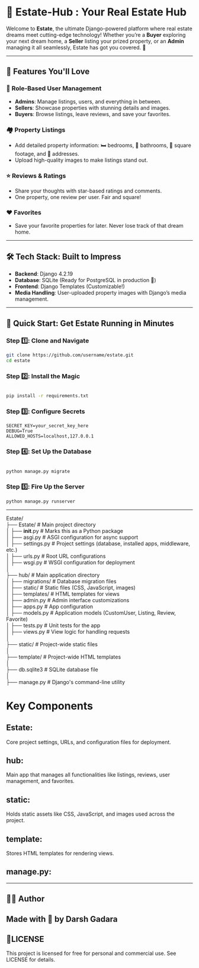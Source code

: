 # 🏡 Estate-Hub : Your Real Estate Hub

Welcome to **Estate**, the ultimate Django-powered platform where real estate dreams meet cutting-edge technology! Whether you’re a **Buyer** exploring your next dream home, a **Seller** listing your prized property, or an **Admin** managing it all seamlessly, Estate has got you covered. 🚀

---

## 🌟 Features You'll Love

### 🔑 **Role-Based User Management**
- **Admins**: Manage listings, users, and everything in between.
- **Sellers**: Showcase properties with stunning details and images.
- **Buyers**: Browse listings, leave reviews, and save your favorites.

### 🏘️ **Property Listings**
- Add detailed property information: 🛏️ bedrooms, 🛁 bathrooms, 📏 square footage, and 📍 addresses.
- Upload high-quality images to make listings stand out.

### ⭐ **Reviews & Ratings**
- Share your thoughts with star-based ratings and comments.
- One property, one review per user. Fair and square!

### ❤️ **Favorites**
- Save your favorite properties for later. Never lose track of that dream home.

---

## 🛠️ Tech Stack: Built to Impress

- **Backend**: Django 4.2.19
- **Database**: SQLite (Ready for PostgreSQL in production 🚀)
- **Frontend**: Django Templates (Customizable!)
- **Media Handling**: User-uploaded property images with Django’s media management.

---

## 🚀 Quick Start: Get Estate Running in Minutes

### Step 1️⃣: Clone and Navigate
```bash
git clone https://github.com/username/estate.git
cd estate
```
### Step 2️⃣: Install the Magic

```bash

pip install -r requirements.txt
```
### Step 3️⃣: Configure Secrets


```base
SECRET_KEY=your_secret_key_here
DEBUG=True
ALLOWED_HOSTS=localhost,127.0.0.1
```
### Step 4️⃣: Set Up the Database
```bash

python manage.py migrate
``` 
###  Step 5️⃣: Fire Up the Server
```bash
python manage.py runserver
```
---
Estate/<br>
├── Estate/                     # Main project directory<br>
│   ├── __init__.py             # Marks this as a Python package<br>
│   ├── asgi.py                 # ASGI configuration for async support<br>
│   ├── settings.py             # Project settings (database, installed apps, middleware, etc.)<br>
│   ├── urls.py                 # Root URL configurations<br>
│   ├── wsgi.py                 # WSGI configuration for deployment<br>
│<br>
├── hub/                        # Main application directory<br>
│   ├── migrations/             # Database migration files<br>
│   ├── static/                 # Static files (CSS, JavaScript, images)<br>
│   ├── templates/              # HTML templates for views<br>
│   ├── admin.py                # Admin interface customizations<br>
│   ├── apps.py                 # App configuration<br>
│   ├── models.py               # Application models (CustomUser, Listing, Review, Favorite)<br>
│   ├── tests.py                # Unit tests for the app<br>
│   ├── views.py                # View logic for handling requests<br>
│<br>
├── static/                     # Project-wide static files<br>
│<br>
├── template/                   # Project-wide HTML templates<br>
│<br>
├── db.sqlite3                  # SQLite database file<br>
│<br>
├── manage.py                   # Django's command-line utility<br>

# Key Components
## Estate:<br>

Core project settings, URLs, and configuration files for deployment.<br>

## hub:<br>

Main app that manages all functionalities like listings, reviews, user management, and favorites.<br>

## static:<br>

Holds static assets like CSS, JavaScript, and images used across the project.<br>

## template:<br>

Stores HTML templates for rendering views.<br>

## manage.py:<br>


---

## 🙋‍♂️ Author
Made with 💙 by Darsh Gadara
---
## 📄LICENSE
 This project is licensed for free for personal and commercial use. See LICENSE for details.

